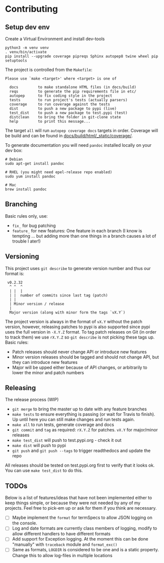 # Contributing

## Setup dev env

Create a Virtual Environment and install dev-tools

    python3 -m venv venv
    . venv/bin/activate
    pip install --upgrade coverage pipreqs Sphinx autopep8 twine wheel pip setuptools

The project is controlled from the `Makefile`:

```text
Please use `make <target>' where <target> is one of

  docs         to make standalone HTML files (in docs/build)
  reqs         to generate the pip requirements file in etc/
  autopep      to fix coding style in the project
  tests        to run project's tests (actually parsers)
  coverage     to run coverage against the tests
  dist         to push a new package to pypi (live)
  test_dist    to push a new package to test.pypi (test)
  distclean    to bring the folder in git-clone state
  help         to print this message...
```
The target `all` will run `autopep coverage docs` targets in order. Coverage will be build and can be found in
[docs/build/html/_static/coverage/](http://lazylog.readthedocs.io/en/latest/_static/coverage/index.html).


To generate documentation you will need `pandoc` installed locally on your dev
box:

    # Debian
    sudo apt-get install pandoc

    # RHEL (you might need epel-release repo enabled)
    sudo yum install pandoc

    # Mac
    brew install pandoc

## Branching

Basic rules only, use:

-   `fix_` for bug patching
-   `feature_` for new features: One feature in each branch (I know is tempting
    ... but adding more than one things in a branch causes a lot of trouble l
    ater!)


## Versioning

This project uses `git describe` to generate version number and thus our format
is:

```text
 v0.2.32
  ^ ^  ^
  | |  |
  | |  number of commits since last tag (patch)
  | |
  | Minor version / release
  |
  Major version (along with minor form the tags `vX.Y`)
```

The project version is always in the format of `vX.Y` without the patch version,
however, releasing patches to pypi is also supported since pypi uses the full
version in `-X.Y.Z` format. To tag patch releases on Git (in order to track them)
we use `rX.Y.Z` so `git describe` is not picking these tags up. Basic rules:

-   Patch releases should never change API or introduce new features
-   Minor version releases should be tagged and should not change API, but they
    can introduce new features
-   Major will be upped either because of API changes, or arbitrarily to lower
    the minor and patch numbers

## Releasing

The release process (WIP)

-   `git merge` to bring the master up to date with any feature branches
-   `make tests` to ensure everything is passing (or wait for Travis to finish).
    Up until here you can still make changes and run tests again.
-   `make all` to run tests, generate coverage and docs
-   `git commit` and `tag` as required: `rX.Y.Z` for patches. `vX.Y` for major/minor releases
-   `make test_dist` will push to test.pypi.org - check it out
-   `make dist` will push to pypi
-   `git push` and `git push --tags` to trigger readthedocs and update the repo

All releases should be tested on test.pypi.org first to verify that it looks ok.
You can use `make test_dist` to do this.

## TODOs

Below is a list of features/ideas that have not been implemented either to keep
things simple, or because they were not needed by any of my projects. Feel free
to pick-em up or ask for them if you think are necessary.

- [ ] Maybe implement the `format` for termSpecs to allow JSON logging on the
  console.
- [ ] Log and date formats are currently class members of logging, modify to allow
  different handlers to have different formats
- [ ] Add support for Exception logging. At the moment this can be done "manually"
  with `traceback` module and `format_exc()`
- [ ] Same as formats, `LOGDIR` is considered to be one and is a static property.
  Change this to allow log-files in multiple locations

